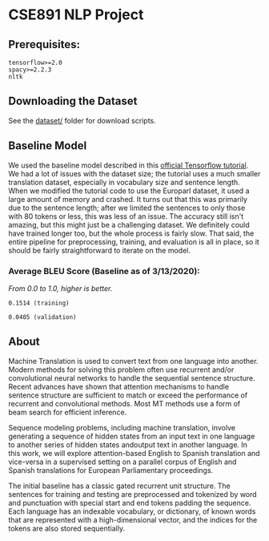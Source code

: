 # CSE891 NLP Project

## Prerequisites:

```
tensorflow>=2.0
spacy>=2.2.3
nltk
```

## Downloading the Dataset

See the [dataset/](dataset) folder for download scripts.

## Baseline Model
We used the baseline model described in this [official Tensorflow tutorial](https://www.tensorflow.org/tutorials/text/nmt_with_attention).
We had a lot of issues with the dataset size; the tutorial uses a much smaller translation dataset, especially in vocabulary size and sentence length.
When we modified the tutorial code to use the Europarl dataset, it used a large amount of memory and crashed. It turns out that this was primarily due to the sentence length;
after we limited the sentences to only those with 80 tokens or less, this was less of an issue. The accuracy still isn't amazing, but this might just be
a challenging dataset. We definitely could have trained longer too, but the whole process is fairly slow. 
That said, the entire pipeline for preprocessing, training, and evaluation is all in place, so it should be fairly straightforward to iterate on the model.

### Average BLEU Score (Baseline as of 3/13/2020):
_From 0.0 to 1.0, higher is better._

```0.1514 (training)```

```0.0405 (validation)```

## About ##
Machine Translation is used to convert text from one language into another. Modern methods for solving this problem often use recurrent and/or convolutional neural networks to handle the sequential sentence structure. Recent advances have shown that attention mechanisms to handle sentence structure are sufficient to match or exceed the performance of recurrent and convolutional methods. Most MT methods use a form of beam search for efficient inference.

Sequence modeling problems, including machine translation, involve generating a sequence of hidden states from an input text in one language to another series of hidden states andoutput text in another language. In this work, we will explore attention-based English to Spanish translation and vice-versa in a supervised setting on a parallel corpus of English and Spanish translations for European Parliamentary proceedings.

The initial baseline has a classic gated recurrent unit structure. The sentences for training and testing are preprocessed and tokenized by word and punctuation with special start and end tokens padding the sequence. Each language has an indexable vocabulary, or dictionary, of known words that are represented with a high-dimensional vector, and the indices for the tokens are also stored sequentially.
